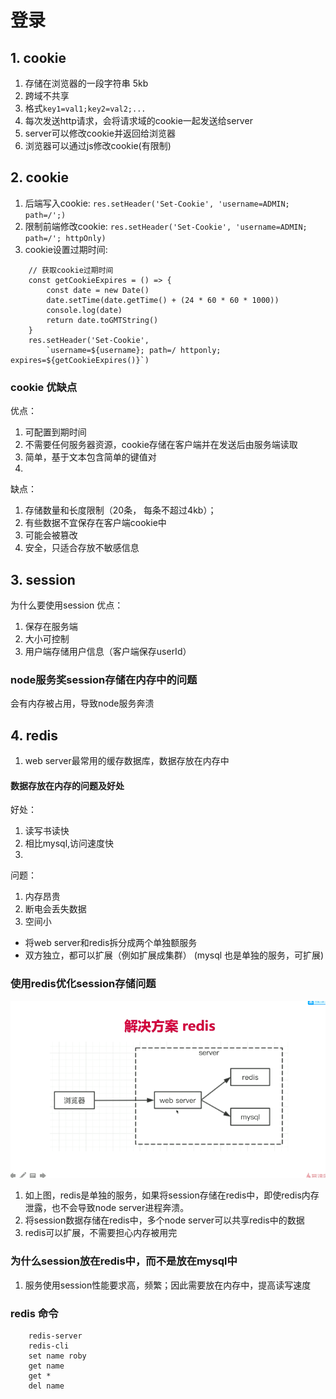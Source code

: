 # 登录
## 1. cookie
1. 存储在浏览器的一段字符串 5kb
2. 跨域不共享
3. 格式```key1=val1;key2=val2;...```
4. 每次发送http请求，会将请求域的cookie一起发送给server
5. server可以修改cookie并返回给浏览器
6. 浏览器可以通过js修改cookie(有限制)

## 2. cookie
1. 后端写入cookie: ```res.setHeader('Set-Cookie', 'username=ADMIN; path=/';)```
2. 限制前端修改cookie: ```res.setHeader('Set-Cookie', 'username=ADMIN; path=/'; httpOnly)```
3. cookie设置过期时间: 
```
    // 获取cookie过期时间
    const getCookieExpires = () => {
        const date = new Date()
        date.setTime(date.getTime() + (24 * 60 * 60 * 1000))
        console.log(date)
        return date.toGMTString()
    }
    res.setHeader('Set-Cookie',
        `username=${username}; path=/ httponly; expires=${getCookieExpires()}`)
```

### cookie 优缺点
优点：
1. 可配置到期时间
2. 不需要任何服务器资源，cookie存储在客户端并在发送后由服务端读取
3. 简单，基于文本包含简单的键值对
4. 

缺点：
1. 存储数量和长度限制（20条， 每条不超过4kb）；
2. 有些数据不宜保存在客户端cookie中
3. 可能会被篡改
4. 安全，只适合存放不敏感信息

## 3. session
为什么要使用session
优点：
1. 保存在服务端
2. 大小可控制
3. 用户端存储用户信息（客户端保存userId）

### node服务奖session存储在内存中的问题
会有内存被占用，导致node服务奔溃

## 4. redis
1. web server最常用的缓存数据库，数据存放在内存中

#### 数据存放在内存的问题及好处
好处：
1. 读写书读快
2. 相比mysql,访问速度快
3. 

问题：
1. 内存昂贵
2. 断电会丢失数据
3. 空间小

- 将web server和redis拆分成两个单独额服务
- 双方独立，都可以扩展（例如扩展成集群）
(mysql 也是单独的服务，可扩展)

### 使用redis优化session存储问题
![image](./imgs/redis.png)
1. 如上图，redis是单独的服务，如果将session存储在redis中，即使redis内存泄露，也不会导致node server进程奔溃。
2. 将session数据存储在redis中，多个node server可以共享redis中的数据
3. redis可以扩展，不需要担心内存被用完

### 为什么session放在redis中，而不是放在mysql中
1. 服务使用session性能要求高，频繁；因此需要放在内存中，提高读写速度

### redis 命令
```
    redis-server
    redis-cli
    set name roby
    get name
    get *
    del name
```